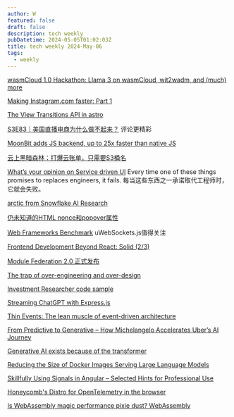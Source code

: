 ```yaml
---
author: W
featured: false
draft: false
description: tech weekly
pubDatetime: 2024-05-05T01:02:03Z
title: tech weekly 2024-May-06
tags:
  - weekly
---
```


[wasmCloud 1.0 Hackathon: Llama 3 on wasmCloud, wit2wadm, and (much) more](https://wasmcloud.com/blog/hackathon-llama-3-wit2wadm)

[Making Instagram.com faster: Part 1](https://instagram-engineering.com/making-instagram-com-faster-part-1-62cc0c327538)

[The View Transitions API in astro](https://frontendmasters.com/blog/the-view-transition-api/)

[S3E83｜美国直播电商为什么做不起来？](https://www.xiaoyuzhoufm.com/episode/6323c0c32588e20a47f6d608) 评论更精彩

[MoonBit adds JS backend, up to 25x faster than native JS](https://www.moonbitlang.com/blog/js-support)

[云上黑暗森林：打爆云账单，只需要S3桶名](https://mp.weixin.qq.com/s/35ScjtPjC1GNGKaSArJhcA)

[What’s your opinion on Service driven UI](https://www.reddit.com/r/ExperiencedDevs/comments/153i9p5/whats_your_opinion_on_service_driven_ui/?utm_source=pocket_reader) Every time one of these things promises to replaces engineers, it fails. 每当这些东西之一承诺取代工程师时，它就会失败。

[arctic from Snowflake AI Research](https://arctic.streamlit.app/)

[仍未知道的HTML nonce和popover属性](https://www.zhangxinxu.com/wordpress/2023/08/html-attribute-nonce-translate/)

[Web Frameworks Benchmark](https://web-frameworks-benchmark.netlify.app/result) uWebSockets.js值得关注

[Frontend Development Beyond React: Solid (2/3)](https://itnext.io/frontend-development-beyond-react-solid-2-3-bceebdc13c00)

[Module Federation 2.0 正式发布](https://mp.weixin.qq.com/s/E138XQLfEHe-8GVACNjGWw)

[The trap of over-engineering and over-design](https://resethard.io/the-trap-of-over-engineering-and-over-design/)

[Investment Researcher code sample](https://github.com/phidatahq/phidata/tree/main/cookbook/llms/groq/investment_researcher)

[Streaming ChatGPT with Express.js](https://medium.com/@adamkudzin/streaming-chatgpt-with-express-js-d6ea96b08514)

[Thin Events: The lean muscle of event-driven architecture](https://www.thoughtworks.com/insights/blog/architecture/thin-events-the-lean-muscle-of-event-driven-architecture)

[From Predictive to Generative – How Michelangelo Accelerates Uber’s AI Journey](https://www.uber.com/en-JP/blog/from-predictive-to-generative-ai/)

[Generative AI exists because of the transformer](https://ig.ft.com/generative-ai/)

[Reducing the Size of Docker Images Serving Large Language Models](https://towardsdatascience.com/reducing-the-size-of-docker-images-serving-llm-models-b70ee66e5a76)

[Skillfully Using Signals in Angular – Selected Hints for Professional Use](https://www.angulararchitects.io/en/blog/skillfully-using-signals-in-angular-selected-hints-for-professional-use/)

[Honeycomb's Distro for OpenTelemetry in the browser](https://github.com/honeycombio/honeycomb-opentelemetry-web)

[Is WebAssembly magic performance pixie dust? WebAssembly](https://surma.dev/things/js-to-asc/)

[]()

[]()

[]()

[]()

[]()

[]()

[]()
